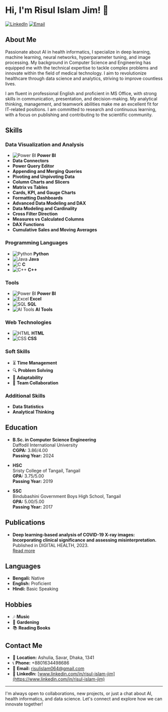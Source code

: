 # Hi, I'm Risul Islam Jim! 👋

[![LinkedIn](https://img.shields.io/badge/LinkedIn-risul--islam--jim-blue?style=flat&logo=linkedin&logoColor=white)](https://www.linkedin.com/in/risul-islam-jim) 
[![Email](https://img.shields.io/badge/Email-risul15--3675%40diu.edu.bd-red?style=flat&logo=gmail&logoColor=white)](mailto:risul15-3675@diu.edu.bd)

## About Me
Passionate about AI in health informatics, I specialize in deep learning, machine learning, neural networks, hyperparameter tuning, and image processing. My background in Computer Science and Engineering has equipped me with the technical expertise to tackle complex problems and innovate within the field of medical technology. I aim to revolutionize healthcare through data science and analytics, striving to improve countless lives.

I am fluent in professional English and proficient in MS Office, with strong skills in communication, presentation, and decision-making. My analytical thinking, management, and teamwork abilities make me an excellent fit for IT-related positions. I am committed to research and continuous learning, with a focus on publishing and contributing to the scientific community.

## Skills

### Data Visualization and Analysis
- ![Power BI](https://img.shields.io/badge/Power_BI-F2C811?style=flat&logo=power-bi&logoColor=black) **Power BI**
- **Data Connectors**
- **Power Query Editor**
- **Appending and Merging Queries**
- **Pivoting and Unpivoting Data**
- **Column Charts and Slicers**
- **Matrix vs Tables**
- **Cards, KPI, and Gauge Charts**
- **Formatting Dashboards**
- **Advanced Data Modeling and DAX**
- **Data Modeling and Cardinality**
- **Cross Filter Direction**
- **Measures vs Calculated Columns**
- **DAX Functions**
- **Cumulative Sales and Moving Averages**

### Programming Languages
- ![Python](https://img.shields.io/badge/Python-3776AB?style=flat&logo=python&logoColor=white) **Python**
- ![Java](https://img.shields.io/badge/Java-007396?style=flat&logo=java&logoColor=white) **Java**
- ![C](https://img.shields.io/badge/C-A8B9CC?style=flat&logo=c&logoColor=white) **C**
- ![C++](https://img.shields.io/badge/C++-00599C?style=flat&logo=cplusplus&logoColor=white) **C++**

### Tools
- ![Power BI](https://img.shields.io/badge/Power_BI-F2C811?style=flat&logo=power-bi&logoColor=black) **Power BI**
- ![Excel](https://img.shields.io/badge/Microsoft_Excel-217346?style=flat&logo=microsoft-excel&logoColor=white) **Excel**
- ![SQL](https://img.shields.io/badge/SQL-CC2927?style=flat&logo=microsoft-sql-server&logoColor=white) **SQL**
- ![AI Tools](https://img.shields.io/badge/AI_Tools-000000?style=flat&logo=artificial-intelligence&logoColor=white) **AI Tools**

### Web Technologies
- ![HTML](https://img.shields.io/badge/HTML5-E34F26?style=flat&logo=html5&logoColor=white) **HTML**
- ![CSS](https://img.shields.io/badge/CSS3-1572B6?style=flat&logo=css3&logoColor=white) **CSS**

### Soft Skills
- ⏳ **Time Management**
- 🔍 **Problem Solving**
- 🔄 **Adaptability**
- 🤝 **Team Collaboration**

### Additional Skills
- **Data Statistics**
- **Analytical Thinking**

## Education
- **B.Sc. in Computer Science Engineering**  
  Daffodil International University  
  **CGPA:** 3.86/4.00  
  **Passing Year:** 2024

- **HSC**  
  Sristy College of Tangail, Tangail  
  **GPA:** 3.75/5.00  
  **Passing Year:** 2019

- **SSC**  
  Bindubashini Government Boys High School, Tangail  
  **GPA:** 5.00/5.00  
  **Passing Year:** 2017

## Publications
- **Deep learning-based analysis of COVID-19 X-ray images: Incorporating clinical significance and assessing misinterpretation.**  
  Published in DIGITAL HEALTH, 2023.  
  [Read more](https://doi.org/10.1177/20552076231215915)

## Languages
- **Bengali:** Native
- **English:** Proficient
- **Hindi:** Basic Speaking

## Hobbies
- 🎶 **Music**
- 🌱 **Gardening**
- 📚 **Reading Books**

## Contact Me
- 📍 **Location:** Ashulia, Savar, Dhaka, 1341
- 📞 **Phone:** +8801634498686
- 📧 **Email:** [risulislam064@gmail.com](mailto:risulislam064@gmail.com)
- 💼 **LinkedIn:** [www.linkedin.com/in/risul-islam-jim](https://www.linkedin.com/in/risul-islam-jim)

---

I'm always open to collaborations, new projects, or just a chat about AI, health informatics, and data science. Let's connect and explore how we can innovate together!
